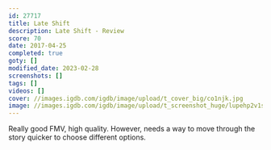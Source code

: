 ```yaml
---
id: 27717
title: Late Shift
description: Late Shift - Review
score: 70
date: 2017-04-25
completed: true
goty: []
modified_date: 2023-02-28
screenshots: []
tags: []
videos: []
cover: //images.igdb.com/igdb/image/upload/t_cover_big/co1njk.jpg
image: //images.igdb.com/igdb/image/upload/t_screenshot_huge/lupehp2v1sye9qqaz8sj.jpg
---
```

Really good FMV, high quality. However, needs a way to move through the story quicker to choose different options.
